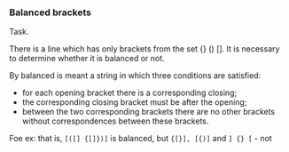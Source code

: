 ### Balanced brackets

Task.

There is a line which has only brackets from the set {} () []. 
It is necessary to determine whether it is balanced or not.

By balanced is meant a string in which three conditions are satisfied:
- for each opening bracket there is a corresponding closing;
- the corresponding closing bracket must be after the opening;
- between the two corresponding brackets there are no other brackets without correspondences between these brackets.

Foe ex: that is, ```[([] {[]})]``` is balanced, but ```{[}], [{)]``` and ```] {} [``` - not